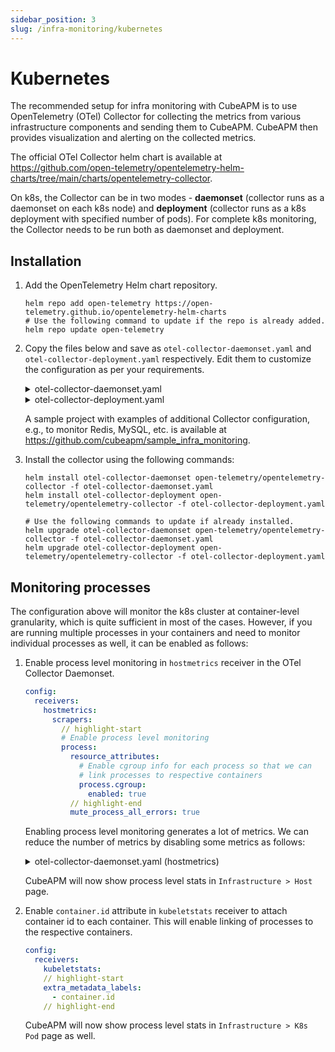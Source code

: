 ```yaml
---
sidebar_position: 3
slug: /infra-monitoring/kubernetes
---
```


# Kubernetes

The recommended setup for infra monitoring with CubeAPM is to use OpenTelemetry (OTel) Collector for collecting the metrics from various infrastructure components and sending them to CubeAPM. CubeAPM then provides visualization and alerting on the collected metrics.

The official OTel Collector helm chart is available at https://github.com/open-telemetry/opentelemetry-helm-charts/tree/main/charts/opentelemetry-collector.

On k8s, the Collector can be in two modes - **daemonset** (collector runs as a daemonset on each k8s node) and **deployment** (collector runs as a k8s deployment with specified number of pods). For complete k8s monitoring, the Collector needs to be run both as daemonset and deployment.

## Installation

1. Add the OpenTelemetry Helm chart repository.

   ```shell
   helm repo add open-telemetry https://open-telemetry.github.io/opentelemetry-helm-charts
   # Use the following command to update if the repo is already added.
   helm repo update open-telemetry
   ```

1. Copy the files below and save as `otel-collector-daemonset.yaml` and `otel-collector-deployment.yaml` respectively. Edit them to customize the configuration as per your requirements.

   <details>
   <summary>otel-collector-daemonset.yaml</summary>

   ```yaml
   mode: daemonset
   image:
     repository: "otel/opentelemetry-collector-contrib"
     # tag: 0.112.0
   presets:
     kubernetesAttributes:
       enabled: true
     hostMetrics:
       enabled: true
     kubeletMetrics:
       enabled: true
     logsCollection:
       enabled: true
       # includeCollectorLogs: true
       storeCheckpoints: true
   config:
     exporters:
       debug:
         verbosity: detailed
         sampling_initial: 5
         sampling_thereafter: 1
       otlphttp/metrics:
         metrics_endpoint: http://<cubeapm_endpoint>:3130/api/metrics/v1/save/otlp
         retry_on_failure:
           enabled: false
       otlphttp/logs:
         logs_endpoint: http://<cubeapm_endpoint>:3130/api/logs/insert/opentelemetry/v1/logs
         headers:
           Cube-Stream-Fields: k8s.namespace.name,k8s.deployment.name,k8s.statefulset.name
       otlp/traces:
         endpoint: <cubeapm_endpoint>:4317
         tls:
           insecure: true
     processors:
       batch: {}
       resourcedetection:
         detectors: ["system"]
         system:
           hostname_sources: ["os"]
       resource/host.name:
         attributes:
           - key: host.name
             value: "${env:K8S_NODE_NAME}"
             action: upsert
       resource/cube.environment:
         attributes:
           - key: cube.environment
             value: UNSET
             action: upsert
       # filter/metrics:
       #   error_mode: ignore
       #   metrics:
       #     metric:
       #       # only include my-namespace
       #       - resource.attributes["k8s.namespace.name"] != "my-namespace"
       # filter/logs:
       #   error_mode: ignore
       #   logs:
       #     log_record:
       #       # only include my-namespace
       #       - resource.attributes["k8s.namespace.name"] != "my-namespace"
       # transform/logs_redact:
       #   error_mode: ignore
       #   log_statements:
       #     - context: log
       #       statements:
       #         # https://github.com/open-telemetry/opentelemetry-collector-contrib/tree/main/pkg/ottl/ottlfuncs#replace_pattern
       #         # - replace_pattern(attributes["http.url"], "client_id=[^&]+", "client_id=[REDACTED]")
       #         - replace_pattern(body, "\"(token|password)\":\"[^\"]*\"", "\"$$1\":\"****\"")
       # transform/logs_extract_fields:
       #   error_mode: ignore
       #   log_statements:
       #     - context: log
       #       statements:
       #         # https://github.com/open-telemetry/opentelemetry-collector-contrib/tree/main/pkg/ottl/ottlfuncs#extractpatterns
       #         - set(cache, ExtractPatterns(body, "\\[(?P<log_level>debug|info|warn|warning|error)\\]"))
       #         - flatten(cache, "")
       #         - merge_maps(attributes, cache, "upsert")
       transform/logs_parse_json_body:
         error_mode: ignore
         log_statements:
           - context: log
             conditions:
               - body != nil and IsString(body) and Substring(body, 0, 2) == "{\""
             statements:
               - set(cache, ParseJSON(body))
               - flatten(cache, "")
               - merge_maps(attributes, cache, "upsert")
               # - set(time, Time(attributes["Timestamp"], "%Y-%m-%dT%H:%M:%S%j"))
               # - set(severity_text, "DEBUG") where attributes["Level"] == "Debug"
               # - set(severity_number, 5) where attributes["Level"] == "Debug"
     receivers:
       otlp:
         protocols:
           grpc: {}
           http: {}
       kubeletstats:
         collection_interval: 60s
         insecure_skip_verify: true
         metric_groups:
           - container
           - node
           - pod
           - volume
         extra_metadata_labels:
           # - container.id
           - k8s.volume.type
       hostmetrics:
         collection_interval: 60s
         scrapers:
           cpu:
           disk:
           # load:
           filesystem:
           memory:
           network:
           # paging:
           # processes:
           # process:
           #   mute_process_all_errors: true
     service:
       pipelines:
         traces:
           exporters:
             # - debug
             - otlp/traces
           processors:
             - memory_limiter
             - batch
             # traces would normally have host.name attribute set to pod name.
             # resourcedetection and resource/host.name processors will override
             # it with the node name.
             # - resourcedetection
             # - resource/host.name
             - resource/cube.environment
           receivers:
             - otlp
         metrics:
           exporters:
             # - debug
             - otlphttp/metrics
           processors:
             - memory_limiter
             # - filter/metrics
             - batch
             - resourcedetection
             - resource/host.name
             - resource/cube.environment
           receivers:
             - hostmetrics
             - kubeletstats
         logs:
           exporters:
             # - debug
             - otlphttp/logs
           processors:
             - memory_limiter
             # - filter/logs
             # - transform/logs_redact
             # - transform/logs_extract_fields
             - transform/logs_parse_json_body
             - batch
             - resourcedetection
             - resource/host.name
             - resource/cube.environment

   clusterRole:
     rules:
       # needed for receivers.kubeletstats.extra_metadata_labels.(*)
       # https://github.com/open-telemetry/opentelemetry-collector-contrib/tree/v0.89.0/receiver/kubeletstatsreceiver#role-based-access-control
       - apiGroups: [""]
         resources: ["nodes/proxy"]
         verbs: ["get"]

   tolerations:
     # If some nodes (like control plane nodes) are tainted, pods won’t get
     # scheduled unless they have matching tolerations. This toleration
     # allows the pod to be scheduled on any tainted node.
     - operator: Exists
   ```

   </details>

   <details>
   <summary>otel-collector-deployment.yaml</summary>

   ```yaml
   mode: deployment
   image:
     repository: "otel/opentelemetry-collector-contrib"
     # tag: 0.112.0
   presets:
     kubernetesEvents:
       enabled: true
     clusterMetrics:
       enabled: true
   config:
     exporters:
       debug:
         verbosity: detailed
         sampling_initial: 5
         sampling_thereafter: 1
       otlphttp/metrics:
         metrics_endpoint: http://<cubeapm_endpoint>:3130/api/metrics/v1/save/otlp
         retry_on_failure:
           enabled: false
       otlphttp/k8s-events:
         logs_endpoint: http://<cubeapm_endpoint>:3130/api/logs/insert/opentelemetry/v1/logs
         headers:
           Cube-Stream-Fields: event.domain
     processors:
       batch: {}
       resource/cube.environment:
         attributes:
           - key: cube.environment
             value: UNSET
             action: upsert
       transform/logs_flatten_map:
         error_mode: ignore
         log_statements:
           - context: log
             conditions:
               - body != nil and IsMap(body)
             statements:
               - set(cache, body)
               - flatten(cache, "")
               - merge_maps(attributes, cache, "upsert")
     receivers:
       k8s_cluster:
         collection_interval: 60s
         allocatable_types_to_report:
           - cpu
           - memory
         metrics:
           k8s.node.condition:
             enabled: true
     service:
       pipelines:
         metrics:
           exporters:
             # - debug
             - otlphttp/metrics
           processors:
             - memory_limiter
             - batch
             - resource/cube.environment
           receivers:
             - k8s_cluster
         logs:
           exporters:
             # - debug
             - otlphttp/k8s-events
           processors:
             - memory_limiter
             - transform/logs_flatten_map
             - batch
             - resource/cube.environment
           receivers:
             - k8sobjects
   ```

   </details>

   A sample project with examples of additional Collector configuration, e.g., to monitor Redis, MySQL, etc. is available at https://github.com/cubeapm/sample_infra_monitoring.

1. Install the collector using the following commands:

   ```shell
   helm install otel-collector-daemonset open-telemetry/opentelemetry-collector -f otel-collector-daemonset.yaml
   helm install otel-collector-deployment open-telemetry/opentelemetry-collector -f otel-collector-deployment.yaml

   # Use the following commands to update if already installed.
   helm upgrade otel-collector-daemonset open-telemetry/opentelemetry-collector -f otel-collector-daemonset.yaml
   helm upgrade otel-collector-deployment open-telemetry/opentelemetry-collector -f otel-collector-deployment.yaml
   ```

## Monitoring processes

The configuration above will monitor the k8s cluster at container-level granularity, which is quite sufficient in most of the cases. However, if you are running multiple processes in your containers and need to monitor individual processes as well, it can be enabled as follows:

1. Enable process level monitoring in `hostmetrics` receiver in the OTel Collector Daemonset.

   ```yaml title="otel-collector-daemonset.yaml (hostmetrics)"
   config:
     receivers:
       hostmetrics:
         scrapers:
           // highlight-start
           # Enable process level monitoring
           process:
             resource_attributes:
               # Enable cgroup info for each process so that we can
               # link processes to respective containers
               process.cgroup:
                 enabled: true
             // highlight-end
             mute_process_all_errors: true
   ```

   Enabling process level monitoring generates a lot of metrics. We can reduce the number of metrics by disabling some metrics as follows:

   <details>
   <summary>otel-collector-daemonset.yaml (hostmetrics)</summary>

   ```yaml
   config:
     receivers:
       // highlight-start
       hostmetrics:
         collection_interval: 60s
         scrapers:
           cpu:
           disk:
             exclude:
               devices:
                 - ^loop.*$
               match_type: regexp
             metrics:
               system.disk.io:
                 enabled: false
               system.disk.merged:
                 enabled: false
               system.disk.operation_time:
                 enabled: false
               system.disk.operations:
                 enabled: false
               system.disk.pending_operations:
                 enabled: false
               system.disk.weighted_io_time:
                 enabled: false
           # load:
           filesystem:
             exclude_devices:
               devices:
                 - ^/dev/loop.*$
               match_type: regexp
             metrics:
               system.filesystem.inodes.usage:
                 enabled: false
           memory:
           network:
             metrics:
               system.network.connections:
                 enabled: false
               system.network.dropped:
                 enabled: false
               system.network.errors:
                 enabled: false
               system.network.packets:
                 enabled: false
           # paging:
           # processes:
           # Enable process level monitoring
           process:
             resource_attributes:
               # Enable cgroup info for each process so that we can
               # link processes to respective containers
               process.cgroup:
                 enabled: true
             metrics:
               process.disk.io:
                 enabled: false
               process.memory.virtual:
                 enabled: false
               process.uptime:
                 enabled: true
             mute_process_all_errors: true
       // highlight-end
   ```

   </details>

   CubeAPM will now show process level stats in `Infrastructure > Host` page.

1. Enable `container.id` attribute in `kubeletstats` receiver to attach container id to each container. This will enable linking of processes to the respective containers.
   ```yaml title="otel-collector-daemonset.yaml (kubeletstats)"
   config:
     receivers:
       kubeletstats:
       // highlight-start
       extra_metadata_labels:
         - container.id
       // highlight-end
   ```
   CubeAPM will now show process level stats in `Infrastructure > K8s Pod` page as well.
